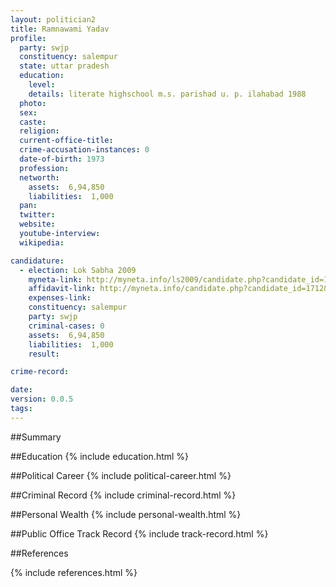 ```yaml
---
layout: politician2
title: Ramnawami Yadav
profile: 
  party: swjp
  constituency: salempur
  state: uttar pradesh
  education: 
    level: 
    details: literate highschool m.s. parishad u. p. ilahabad 1988
  photo: 
  sex: 
  caste: 
  religion: 
  current-office-title: 
  crime-accusation-instances: 0
  date-of-birth: 1973
  profession: 
  networth: 
    assets:  6,94,850
    liabilities:  1,000
  pan: 
  twitter: 
  website: 
  youtube-interview: 
  wikipedia: 

candidature: 
  - election: Lok Sabha 2009
    myneta-link: http://myneta.info/ls2009/candidate.php?candidate_id=1712
    affidavit-link: http://myneta.info/candidate.php?candidate_id=1712&scan=original
    expenses-link: 
    constituency: salempur 
    party: swjp
    criminal-cases: 0
    assets:  6,94,850
    liabilities:  1,000
    result:  

crime-record: 

date: 
version: 0.0.5
tags: 
---
```

##Summary


##Education
{% include education.html %}


##Political Career
{% include political-career.html %}


##Criminal Record
{% include criminal-record.html %}


##Personal Wealth
{% include personal-wealth.html %}


##Public Office Track Record
{% include track-record.html %}


##References


{% include references.html %}